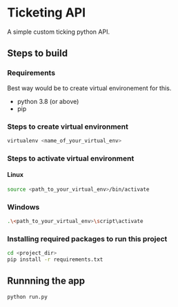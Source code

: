# Ticketing API

A simple custom ticking python API.

## Steps to build

### Requirements

Best way would be to create virtual environement for this.

- python 3.8 (or above)
- pip

### Steps to create virtual environment

```bash
virtualenv <name_of_your_virtual_env>
```

### Steps to activate virtual environment

#### Linux
```bash
source <path_to_your_virtual_env>/bin/activate
```

### Windows
```bash
.\<path_to_your_virtual_env>\script\activate
```

### Installing required packages to run this project
```bash
cd <project_dir>
pip install -r requirements.txt
```

## Runnning the app
```bash
python run.py
```
